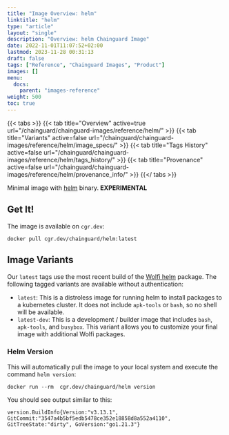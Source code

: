 ```yaml
---
title: "Image Overview: helm"
linktitle: "helm"
type: "article"
layout: "single"
description: "Overview: helm Chainguard Image"
date: 2022-11-01T11:07:52+02:00
lastmod: 2023-11-28 00:31:13
draft: false
tags: ["Reference", "Chainguard Images", "Product"]
images: []
menu: 
  docs: 
    parent: "images-reference"
weight: 500
toc: true
---
```


{{< tabs >}}
{{< tab title="Overview" active=true url="/chainguard/chainguard-images/reference/helm/" >}}
{{< tab title="Variants" active=false url="/chainguard/chainguard-images/reference/helm/image_specs/" >}}
{{< tab title="Tags History" active=false url="/chainguard/chainguard-images/reference/helm/tags_history/" >}}
{{< tab title="Provenance" active=false url="/chainguard/chainguard-images/reference/helm/provenance_info/" >}}
{{</ tabs >}}



<!--overview:start-->
Minimal image with [helm](https://helm.sh) binary. **EXPERIMENTAL**
<!--overview:end-->

<!--getting:start-->
## Get It!
The image is available on `cgr.dev`:

```
docker pull cgr.dev/chainguard/helm:latest
```
<!--getting:end-->

<!--body:start-->
## Image Variants

Our `latest` tags use the most recent build of the [Wolfi helm](https://github.com/wolfi-dev/os/blob/main/helm.yaml) package. The following tagged variants are available without authentication:

- `latest`: This is a distroless image for running helm to install packages to a kubernetes cluster. It does not include `apk-tools` or `bash`, so no shell will be available.
- `latest-dev`: This is a development / builder image that includes `bash`, `apk-tools`, and `busybox`. This variant allows you to customize your final image with additional Wolfi packages.

### Helm Version
This will automatically pull the image to your local system and execute the command `helm version`:

```shell
docker run --rm  cgr.dev/chainguard/helm version
```

You should see output similar to this:

```
version.BuildInfo{Version:"v3.13.1", GitCommit:"3547a4b5bf5edb5478ce352e18858d8a552a4110", GitTreeState:"dirty", GoVersion:"go1.21.3"}
```
<!--body:end-->

